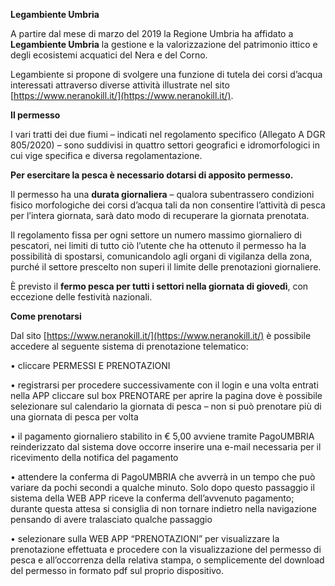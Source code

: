 **Legambiente Umbria**

A partire dal mese di marzo del 2019 la Regione Umbria ha affidato a **Legambiente Umbria** la gestione e la valorizzazione del patrimonio ittico e degli ecosistemi acquatici del Nera e del Corno.

Legambiente si propone di svolgere una funzione di tutela dei corsi d’acqua interessati attraverso diverse attività illustrate nel sito [https://www.neranokill.it/](https://www.neranokill.it/).

**Il permesso**

I vari tratti dei due fiumi – indicati nel regolamento specifico (Allegato A DGR 805/2020) – sono suddivisi in quattro settori geografici e idromorfologici  in cui vige specifica e diversa regolamentazione.

**Per esercitare la pesca è necessario dotarsi di apposito permesso.**

Il permesso ha una **durata giornaliera** – qualora subentrassero condizioni fisico morfologiche dei corsi d’acqua tali da non consentire l’attività di pesca per l’intera giornata, sarà dato modo di recuperare la giornata prenotata.

Il regolamento fissa per ogni settore un numero massimo giornaliero di pescatori, nei limiti di tutto ciò l’utente che ha ottenuto il permesso ha la possibilità di spostarsi, comunicandolo agli organi di vigilanza della zona, purché il settore prescelto non superi il limite delle prenotazioni giornaliere.

È previsto il **fermo pesca per tutti i settori nella giornata di giovedì**, con eccezione delle festività nazionali.


**Come prenotarsi**

Dal sito [https://www.neranokill.it/](https://www.neranokill.it/) è possibile accedere al seguente sistema di prenotazione telematico:

•	cliccare PERMESSI E PRENOTAZIONI

•	registrarsi per procedere successivamente con il login e una volta entrati nella APP cliccare sul box PRENOTARE per aprire la pagina dove è possibile selezionare sul calendario la giornata di pesca – non si può prenotare più di una giornata di pesca per volta

•	il pagamento giornaliero stabilito in € 5,00 avviene tramite PagoUMBRIA reinderizzato dal sistema dove occorre inserire una e-mail necessaria per il ricevimento della notifica del pagamento

•	attendere la conferma di PagoUMBRIA che avverrà in un tempo che può variare da pochi secondi a qualche minuto. Solo dopo questo passaggio il sistema della WEB APP riceve la conferma dell’avvenuto pagamento; durante questa attesa si consiglia di non tornare indietro nella navigazione pensando di avere tralasciato qualche passaggio

•	selezionare sulla WEB APP “PRENOTAZIONI” per visualizzare la prenotazione effettuata e procedere con la visualizzazione del permesso di pesca e all’occorrenza della relativa stampa, o semplicemente del download del permesso in formato pdf sul proprio dispositivo.
